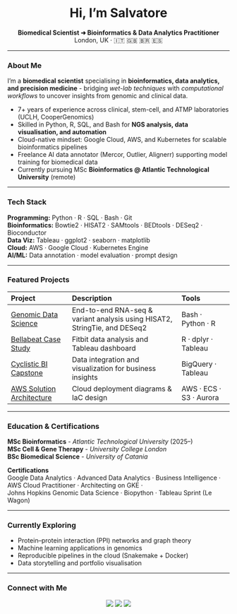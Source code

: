 <h1 align="center">Hi, I’m Salvatore</h1>
<p align="center">
  <strong>Biomedical Scientist ➜ Bioinformatics & Data Analytics Practitioner</strong><br>
  London, UK · 🇮🇹 🇬🇧 🇧🇷 🇪🇸
</p>

---

### About Me

I’m a **biomedical scientist** specialising in **bioinformatics, data analytics, and precision medicine** - bridging *wet-lab techniques* with *computational workflows* to uncover insights from genomic and clinical data.

- 7+ years of experience across clinical, stem-cell, and ATMP laboratories (UCLH, CooperGenomics)  
- Skilled in Python, R, SQL, and Bash for **NGS analysis, data visualisation, and automation**  
- Cloud-native mindset: Google Cloud, AWS, and Kubernetes for scalable bioinformatics pipelines  
- Freelance AI data annotator (Mercor, Outlier, Alignerr) supporting model training for biomedical data  
- Currently pursuing MSc **Bioinformatics @ Atlantic Technological University** (remote)  

---

### Tech Stack

**Programming:** Python · R · SQL · Bash · Git  
**Bioinformatics:** Bowtie2 · HISAT2 · SAMtools · BEDtools · DESeq2 · Bioconductor  
**Data Viz:** Tableau · ggplot2 · seaborn · matplotlib  
**Cloud:** AWS · Google Cloud · Kubernetes Engine  
**AI/ML:** Data annotation · model evaluation · prompt design  

---

### Featured Projects

| Project | Description | Tools |
|:--|:--|:--|
| [Genomic Data Science](https://github.com/barbavegeta/Genomic_Data_Science_Specialization) | End-to-end RNA-seq & variant analysis using HISAT2, StringTie, and DESeq2 | Bash · Python · R |
| [Bellabeat Case Study](https://github.com/barbavegeta/Google_Data_Analytics-Bellabeat-Project) | Fitbit data analysis and Tableau dashboard | R · dplyr · Tableau |
| [Cyclistic BI Capstone](https://github.com/barbavegeta/Google_Business_Intelligence---Google-Fiber) | Data integration and visualization for business insights | BigQuery · Tableau |
| [AWS Solution Architecture](https://github.com/barbavegeta/AWS-Solution-Architect) | Cloud deployment diagrams & IaC design | AWS · ECS · S3 · Aurora |

---

### Education & Certifications

**MSc Bioinformatics** - *Atlantic Technological University* (2025–)  
**MSc Cell & Gene Therapy** - *University College London*  
**BSc Biomedical Science** - *University of Catania*

**Certifications**  
Google Data Analytics · Advanced Data Analytics · Business Intelligence ·  
AWS Cloud Practitioner · Architecting on GKE ·  
Johns Hopkins Genomic Data Science · Biopython · Tableau Sprint (Le Wagon)

---

### Currently Exploring

- Protein–protein interaction (PPI) networks and graph theory  
- Machine learning applications in genomics  
- Reproducible pipelines in the cloud (Snakemake + Docker)  
- Data storytelling and portfolio visualisation

---

### Connect with Me

<p align="center">
  <a href="https://barbavegeta.github.io"><img src="https://img.shields.io/badge/Portfolio-barbavegeta.github.io-0b0d13?style=flat&logo=google-chrome" /></a>
  <a href="https://linkedin.com/in/salvatore-barbagallo"><img src="https://img.shields.io/badge/LinkedIn-Salvatore%20Barbagallo-blue?logo=linkedin" /></a>
  <a href="mailto:barbagallo1@hotmail.it"><img src="https://img.shields.io/badge/Email-barbagallo1@hotmail.it-gray?logo=gmail" /></a>
</p>
